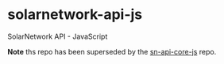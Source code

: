 # solarnetwork-api-js
SolarNetwork API - JavaScript

**Note** ths repo has been superseded by the
[sn-api-core-js](SolarNetwork/sn-api-core-js) repo.


